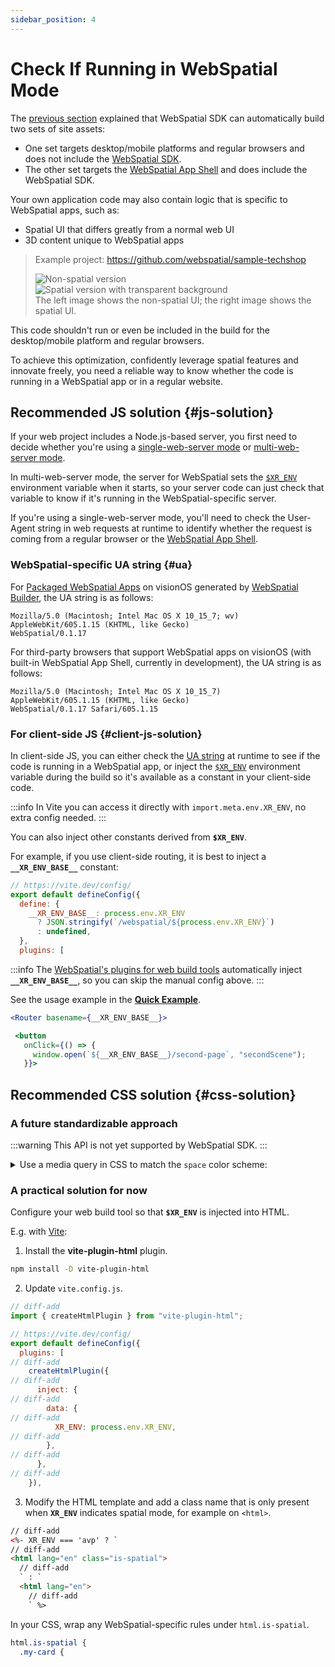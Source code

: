 ```yaml
---
sidebar_position: 4
---
```


# Check If Running in WebSpatial Mode

The [previous section](/docs/development-guide/enabling-webspatial-in-web-projects/step-3-integrate-webspatial-sdk-into-web-build-tools/generate-a-webspatial-specific-website) explained that WebSpatial SDK can automatically build two sets of site assets:

- One set targets desktop/mobile platforms and regular browsers and does not include the [WebSpatial SDK](/docs/core-concepts/unique-concepts-in-webspatial#webspatial-sdk).
- The other set targets the [WebSpatial App Shell](/docs/core-concepts/unique-concepts-in-webspatial#webspatial-sdk) and does include the WebSpatial SDK.

Your own application code may also contain logic that is specific to WebSpatial apps, such as:

- Spatial UI that differs greatly from a normal web UI
- 3D content unique to WebSpatial apps

> Example project: https://github.com/webspatial/sample-techshop
>
> <div className="row">
>   <div className="col col--6">
>     <Image img={require("/assets/concepts/3-12.png")} alt="Non-spatial version" />
>   </div>
>   <div className="col col--6">
>     <Image img={require("/assets/concepts/3-13.png")} alt="Spatial version with transparent background" />
>   </div>
> </div>
> The left image shows the non-spatial UI; the right image shows the spatial UI.

This code shouldn't run or even be included in the build for the desktop/mobile platform and regular browsers.

To achieve this optimization, confidently leverage spatial features and innovate freely, you need a reliable way to know whether the code is running in a WebSpatial app or in a regular website.

## Recommended JS solution {#js-solution}

If your web project includes a Node.js-based server, you first need to decide whether you're using a [single-web-server mode](/docs/development-guide/enabling-webspatial-in-web-projects/step-3-integrate-webspatial-sdk-into-web-build-tools/generate-a-webspatial-specific-website#single-web-server) or [multi-web-server mode](/docs/development-guide/enabling-webspatial-in-web-projects/step-3-integrate-webspatial-sdk-into-web-build-tools/generate-a-webspatial-specific-website#multi-web-server).

In multi-web-server mode, the server for WebSpatial sets the [`$XR_ENV`](/docs/development-guide/enabling-webspatial-in-web-projects/step-3-integrate-webspatial-sdk-into-web-build-tools/generate-a-webspatial-specific-website#dedicated-dev-server) environment variable when it starts, so your server code can just check that variable to know if it's running in the WebSpatial-specific server.

If you're using a single-web-server mode, you'll need to check the User-Agent string in web requests at runtime to identify whether the request is coming from a regular browser or the [WebSpatial App Shell](/docs/core-concepts/unique-concepts-in-webspatial#webspatial-sdk).

### WebSpatial-specific UA string {#ua}

For [Packaged WebSpatial Apps](/docs/core-concepts/unique-concepts-in-webspatial#webspatial-sdk) on visionOS generated by [WebSpatial Builder](/docs/development-guide/enabling-webspatial-in-web-projects/step-2-add-build-tool-for-packaged-webspatial-apps), the UA string is as follows:

```http {3}
Mozilla/5.0 (Macintosh; Intel Mac OS X 10_15_7; wv)
AppleWebKit/605.1.15 (KHTML, like Gecko)
WebSpatial/0.1.17
```

For third-party browsers that support WebSpatial apps on visionOS (with built-in WebSpatial App Shell, currently in development), the UA string is as follows:

```http {3}
Mozilla/5.0 (Macintosh; Intel Mac OS X 10_15_7)
AppleWebKit/605.1.15 (KHTML, like Gecko)
WebSpatial/0.1.17 Safari/605.1.15
```

### For client-side JS {#client-js-solution}

In client-side JS, you can either check the [UA string](#ua) at runtime to see if the code is running in a WebSpatial app, or inject the [`$XR_ENV`](/docs/development-guide/enabling-webspatial-in-web-projects/step-3-integrate-webspatial-sdk-into-web-build-tools/generate-a-webspatial-specific-website#dedicated-dev-server) environment variable during the build so it's available as a constant in your client-side code.

:::info
In Vite you can access it directly with `import.meta.env.XR_ENV`, no extra config needed.
:::

You can also inject other constants derived from **`$XR_ENV`**.

For example, if you use client-side routing, it is best to inject a **`__XR_ENV_BASE__`** constant:

```js title="vite.config.js" {3-7}
// https://vite.dev/config/
export default defineConfig({
  define: {
    __XR_ENV_BASE__: process.env.XR_ENV
      ? JSON.stringify(`/webspatial/${process.env.XR_ENV}`)
      : undefined,
  },
  plugins: [
```

:::info
The [WebSpatial's plugins for web build tools](/docs/development-guide/enabling-webspatial-in-web-projects/step-3-integrate-webspatial-sdk-into-web-build-tools/add-optimizations-and-defaults-to-web-build-tools) automatically inject **`__XR_ENV_BASE__`**, so you can skip the manual config above.
:::

See the usage example in the **[Quick Example](/docs/quick-example/)**.

```jsx
<Router basename={__XR_ENV_BASE__}>
```

```jsx
 <button
   onClick={() => {
     window.open(`${__XR_ENV_BASE__}/second-page`, "secondScene");
   }}>
```

## Recommended CSS solution {#css-solution}

### A future standardizable approach

:::warning
This API is not yet supported by WebSpatial SDK.
:::

<details>
<summary>Use a media query in CSS to match the <code>space</code> color scheme:</summary>

On spatial-computing platforms the background environment color is unpredictable and changes with viewpoint and location, so the classic light/dark mode does not apply.

The WebSpatial API introduces a new color scheme called **`space`**, which is recognized only in WebSpatial apps. You can use it to target WebSpatial-specific CSS rules.

```css
@media (prefers-color-scheme: space) {
```

</details>

### A practical solution for now

Configure your web build tool so that **`$XR_ENV`** is injected into HTML.

E.g. with [Vite](/docs/development-guide/enabling-webspatial-in-web-projects/step-3-integrate-webspatial-sdk-into-web-build-tools/add-optimizations-and-defaults-to-web-build-tools):

1. Install the **vite-plugin-html** plugin.

```bash npm2yarn
npm install -D vite-plugin-html
```

2. Update `vite.config.js`.

```js
// diff-add
import { createHtmlPlugin } from "vite-plugin-html";

// https://vite.dev/config/
export default defineConfig({
  plugins: [
// diff-add
    createHtmlPlugin({
// diff-add
      inject: {
// diff-add
        data: {
// diff-add
          XR_ENV: process.env.XR_ENV,
// diff-add
        },
// diff-add
      },
// diff-add
    }),
```

3. Modify the HTML template and add a class name that is only present when **`XR_ENV`** indicates spatial mode, for example on `<html>`.

<!-- prettier-ignore-start -->
```html
// diff-add
<%- XR_ENV === 'avp' ? `
// diff-add
<html lang="en" class="is-spatial">
  // diff-add
  ` : `
  <html lang="en">
    // diff-add
    ` %>
```
<!-- prettier-ignore-end -->

In your CSS, wrap any WebSpatial-specific rules under `html.is-spatial`.

```css {1}
html.is-spatial {
  .my-card {
```
